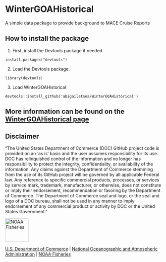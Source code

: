 # WinterGOAHistorical

A simple data package to provide background to MACE Cruise Reports

## How to install the package

1. First, install the Devtools package if needed.

`install.packages("devtools")`

2. Load the Devtools package.

`library(devtools)`

3. Load WinterGOAHistorical

`devtools::install_github('abigailatsea/WinterGOAHistorical')`


## More information can be found on the [WinterGOAHistorical page](https://noaa-afsc-mace.github.io/WinterGOAHistorical/)


## Disclaimer

“The United States Department of Commerce (DOC) GitHub project code is provided on an ‘as is’ basis and the user assumes responsibility for its use. DOC has relinquished control of the information and no longer has responsibility to protect the integrity, confidentiality, or availability of the information. Any claims against the Department of Commerce stemming from the use of its GitHub project will be governed by all applicable Federal law. Any reference to specific commercial products, processes, or services by service mark, trademark, manufacturer, or otherwise, does not constitute or imply their endorsement, recommendation or favoring by the Department of Commerce. The Department of Commerce seal and logo, or the seal and logo of a DOC bureau, shall not be used in any manner to imply endorsement of any commercial product or activity by DOC or the United States Government.”


<img src="https://raw.githubusercontent.com/nmfs-fish-tools/nmfspalette/main/man/figures/noaa-fisheries-rgb-2line-horizontal-small.png" height="75" alt="NOAA Fisheries">

[U.S. Department of Commerce](https://www.commerce.gov/) | [National Oceanographic and Atmospheric Administration](https://www.noaa.gov) | [NOAA Fisheries](https://www.fisheries.noaa.gov/)
